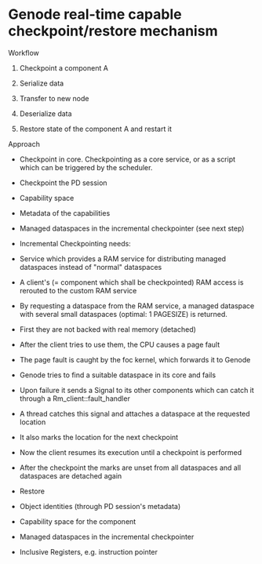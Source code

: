# Genode real-time capable checkpoint/restore mechanism

Workflow

1. Checkpoint a component A

2. Serialize data

3. Transfer to new node

4. Deserialize data

5. Restore state of the component A and restart it


Approach
* Checkpoint in core. Checkpointing as a core service, or as a script which can be triggered by the scheduler.
 * Checkpoint the PD session
  * Capability space
  * Metadata of the capabilities
 * Managed dataspaces in the incremental checkpointer (see next step)


* Incremental Checkpointing needs: 
 * Service which provides a RAM service for distributing managed dataspaces instead of "normal" dataspaces
 * A client's (= component which shall be checkpointed) RAM access is rerouted to the custom RAM service
 * By requesting a dataspace from the RAM service, a managed dataspace with several small dataspaces (optimal: 1 PAGESIZE) is returned.
 * First they are not backed with real memory (detached)
 * After the client tries to use them, the CPU causes a page fault
  * The page fault is caught by the foc kernel, which forwards it to Genode
  * Genode tries to find a suitable dataspace in its core and fails
  * Upon failure it sends a Signal to its other components which can catch it through a Rm\_client::fault_handler
  * A thread catches this signal and attaches a dataspace at the requested location
  * It also marks the location for the next checkpoint
 * Now the client resumes its execution until a checkpoint is performed
 * After the checkpoint the marks are unset from all dataspaces and all dataspaces are detached again


* Restore
 * Object identities (through PD session's metadata)
 * Capability space for the component
 * Managed dataspaces in the incremental checkpointer
  * Inclusive Registers, e.g. instruction pointer